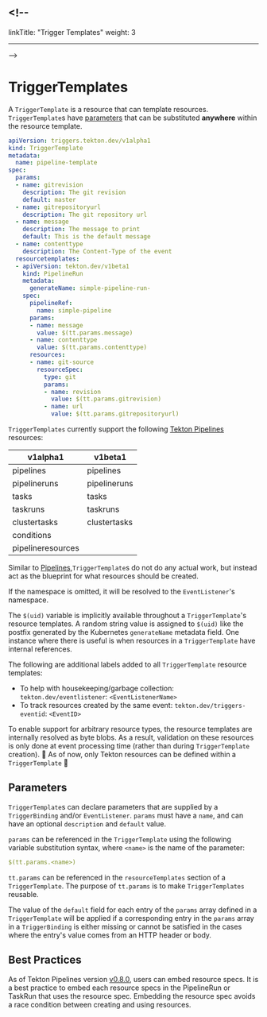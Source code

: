 ## <!--

linkTitle: "Trigger Templates" weight: 3

---

-->

# TriggerTemplates

A `TriggerTemplate` is a resource that can template resources.
`TriggerTemplate`s have [parameters](#parameters) that can be substituted
**anywhere** within the resource template.

<!-- FILE: examples/triggertemplates/triggertemplate.yaml -->

```YAML
apiVersion: triggers.tekton.dev/v1alpha1
kind: TriggerTemplate
metadata:
  name: pipeline-template
spec:
  params:
  - name: gitrevision
    description: The git revision
    default: master
  - name: gitrepositoryurl
    description: The git repository url
  - name: message
    description: The message to print
    default: This is the default message
  - name: contenttype
    description: The Content-Type of the event
  resourcetemplates:
  - apiVersion: tekton.dev/v1beta1
    kind: PipelineRun
    metadata:
      generateName: simple-pipeline-run-
    spec:
      pipelineRef:
        name: simple-pipeline
      params:
      - name: message
        value: $(tt.params.message)
      - name: contenttype
        value: $(tt.params.contenttype)
      resources:
      - name: git-source
        resourceSpec:
          type: git
          params:
          - name: revision
            value: $(tt.params.gitrevision)
          - name: url
            value: $(tt.params.gitrepositoryurl)
```

`TriggerTemplates` currently support the following
[Tekton Pipelines](https://github.com/tektoncd/pipelines) resources:

| v1alpha1          | v1beta1      |
| ----------------- | ------------ |
| pipelines         | pipelines    |
| pipelineruns      | pipelineruns |
| tasks             | tasks        |
| taskruns          | taskruns     |
| clustertasks      | clustertasks |
| conditions        |
| pipelineresources |

Similar to
[Pipelines](https://github.com/tektoncd/pipeline/blob/master/docs/pipelines.md),`TriggerTemplate`s
do not do any actual work, but instead act as the blueprint for what resources
should be created.

If the namespace is omitted, it will be resolved to the `EventListener`'s
namespace.

The `$(uid)` variable is implicitly available throughout a `TriggerTemplate`'s
resource templates. A random string value is assigned to `$(uid)` like the
postfix generated by the Kubernetes `generateName` metadata field. One instance
where there is useful is when resources in a `TriggerTemplate` have internal
references.

The following are additional labels added to all `TriggerTemplate` resource
templates:

- To help with housekeeping/garbage collection: `tekton.dev/eventlistener`:
  `<EventListenerName>`
- To track resources created by the same event: `tekton.dev/triggers-eventid`:
  `<EventID>`

To enable support for arbitrary resource types, the resource templates are
internally resolved as byte blobs. As a result, validation on these resources is
only done at event processing time (rather than during `TriggerTemplate`
creation). :rotating_light: As of now, only Tekton resources can be defined
within a `TriggerTemplate` :rotating_light:

## Parameters

`TriggerTemplate`s can declare parameters that are supplied by a
`TriggerBinding` and/or `EventListener`. `params` must have a `name`, and can
have an optional `description` and `default` value.

`params` can be referenced in the `TriggerTemplate` using the following variable
substitution syntax, where `<name>` is the name of the parameter:

```YAML
$(tt.params.<name>)
```

`tt.params` can be referenced in the `resourceTemplates` section of a
`TriggerTemplate`. The purpose of `tt.params` is to make `TriggerTemplates`
reusable.

The value of the `default` field for each entry of the `params` array defined in
a `TriggerTemplate` will be applied if a corresponding entry in the `params`
array in a `TriggerBinding` is either missing or cannot be satisfied in the
cases where the entry's value comes from an HTTP header or body.

## Best Practices

As of Tekton Pipelines version
[v0.8.0](https://github.com/tektoncd/pipeline/releases/tag/v0.8.0), users can
embed resource specs. It is a best practice to embed each resource specs in the
PipelineRun or TaskRun that uses the resource spec. Embedding the resource spec
avoids a race condition between creating and using resources.
